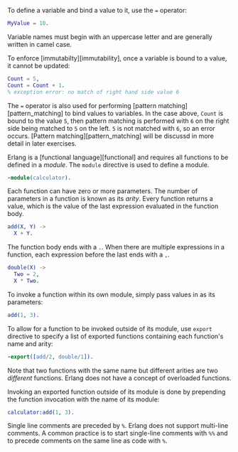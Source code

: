 To define a variable and bind a value to it, use the `=` operator:

```erlang
MyValue = 10.
```

Variable names must begin with an uppercase letter and are generally written in camel case.

To enforce [immutabilty][immutability], once a variable is bound to a value, it cannot be updated:

```erlang
Count = 5,
Count = Count + 1.
% exception error: no match of right hand side value 6
```

The `=` operator is also used for performing [pattern matching][pattern_matching] to bind values to variables. In the case above, `Count` is bound to the value `5`, then pattern matching is performed with `6` on the right side being matched to `5` on the left. `5` is not matched with `6`, so an error occurs. [Pattern matching][pattern_matching] will be discussd in more detail in later exercises.

Erlang is a [functional language][functional] and requires all functions to be defined in a _module_. The `module` directive is used to define a module.

```erlang
-module(calculator).
```

Each function can have zero or more parameters. The number of parameters in a function is known as its _arity_. Every function returns a value, which is the value of the last expression evaluated in the function body.

```erlang
add(X, Y) ->
  X + Y.
```

The function body ends with a `.`. When there are multiple expressions in a function, each expression before the last ends with a `,`.

```erlang
double(X) ->
  Two = 2,
  X * Two.
```

To invoke a function within its own module, simply pass values in as its parameters:

```erlang
add(1, 3).
```

To allow for a function to be invoked outside of its module, use `export` directive to specify a list of exported functions containing each function's name and arity:

```erlang
-export([add/2, double/1]).
```

Note that two functions with the same name but different arities are two _different_ functions. Erlang does not have a concept of overloaded functions.

Invoking an exported function outside of its module is done by prepending the function invocation with the name of its module:

```erlang
calculator:add(1, 3).
```

Single line comments are preceded by `%`. Erlang does not support multi-line comments. A common practice is to start single-line comments with `%%` and to precede comments on the same line as code with `%`.
